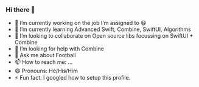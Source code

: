 ### Hi there 👋

- 🔭 I’m currently working on the job I'm assigned to 😆
- 🌱 I’m currently learning Advanced Swift, Combine, SwiftUI, Algorithms
- 👯 I’m looking to collaborate on Open source libs focussing on SwiftUI + Combine
- 🤔 I’m looking for help with Combine
- 💬 Ask me about Football
- 📫 How to reach me: ...
- 😄 Pronouns: He/His/Him
- ⚡ Fun fact: I googled how to setup this profile.
